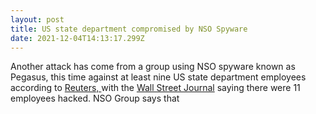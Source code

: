 ```yaml
---
layout: post
title: US state department compromised by NSO Spyware
date: 2021-12-04T14:13:17.299Z
---
```

Another attack has come from a group using NSO spyware known as Pegasus, this time against at least nine US state department employees according to [Reuters, ](https://www.reuters.com/technology/exclusive-us-state-department-phones-hacked-with-israeli-company-spyware-sources-2021-12-03/)with the [Wall Street Journal](https://www.wsj.com/articles/apple-notified-state-department-employees-of-phone-hacking-linked-to-nso-group-software-11638568687) saying there were 11 employees hacked. NSO Group says that